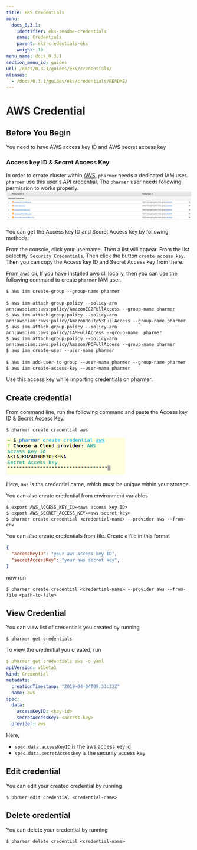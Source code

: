 ```yaml
---
title: EKS Credentials
menu:
  docs_0.3.1:
    identifier: eks-readme-credentials
    name: Credentials
    parent: eks-credentials-eks
    weight: 10
menu_name: docs_0.3.1
section_menu_id: guides
url: /docs/0.3.1/guides/eks/credentials/
aliases:
  - /docs/0.3.1/guides/eks/credentials/README/
---
```


# AWS Credential


## Before You Begin
You need to have AWS access key ID and AWS secret access key

### Access key ID & Secret Access Key
In order to create cluster within [AWS](https://aws.amazon.com/), `pharmer` needs a dedicated IAM user. `pharmer` use this user's API credential.
The `pharmer` user needs following permission to works properly.
![pharmer-iam](/docs/images/aws/pharmer-iam.png)

You can get the Access key ID and Secret Access key by following methods:

From the console, click your username. Then a list will appear. From the list select `My Security Credentials`.
Then click the button `create access key`.
Then you can copy the Access key ID and Secret Access key from there.

From aws cli,
If you have installed [aws cli](http://docs.aws.amazon.com/cli/latest/userguide/installing.html) locally, then you can use the following
command to create `pharmer` IAM user.

```console
$ aws iam create-group --group-name pharmer

$ aws iam attach-group-policy --policy-arn arn:aws:iam::aws:policy/AmazonEC2FullAccess --group-name pharmer
$ aws iam attach-group-policy --policy-arn arn:aws:iam::aws:policy/AmazonRoute53FullAccess --group-name pharmer
$ aws iam attach-group-policy --policy-arn arn:aws:iam::aws:policy/IAMFullAccess --group-name  pharmer
$ aws iam attach-group-policy --policy-arn arn:aws:iam::aws:policy/AmazonVPCFullAccess --group-name pharmer
$ aws iam create-user --user-name pharmer

$ aws iam add-user-to-group --user-name pharmer --group-name pharmer
$ aws iam create-access-key --user-name pharmer
```

Use this access key while importing credentials on pharmer.

## Create credential

From command line, run the following command and paste the Access key ID & Secret Access Key.

```console
$ pharmer create credential aws
```

![aws-credential](/docs/images/aws/aws-credential.png)

Here, `aws` is the credential name, which must be unique within your storage.


You can also create credential from environment variables

```console
$ export AWS_ACCESS_KEY_ID=<aws access key ID>
$ export AWS_SECRET_ACCESS_KEY=<aws secret key>
$ pharmer create credential <credential-name> --provider aws --from-env
```

You can also create credentials from file. Create a file in this format

```json
{
  "accessKeyID": "your aws access key ID",
  "secretAccessKey": "your aws secret key",
}
```

now run

```console
$ pharmer create credential <credential-name> --provider aws --from-file <path-to-file>
```

## View Credential

You can view list of credentials you created by running

```console
$ pharmer get credentials
```

To view the credential you created, run

```yaml
$ pharmer get credentials aws -o yaml
apiVersion: v1beta1
kind: Credential
metadata:
  creationTimestamp: "2019-04-04T09:33:32Z"
  name: aws
spec:
  data:
    accessKeyID: <key-id>
    secretAccessKey: <access-key>
  provider: aws
```

Here,
 - `spec.data.accessKeyID` is the aws access key id
 - `spec.data.secretAccessKey` is the security access key


## Edit credential

You can edit your created credential by running

```console
$ phrmer edit credential <credential-name>
```

## Delete credential

You can delete your credential by running

```console
$ pharmer delete credential <credential-name>
```